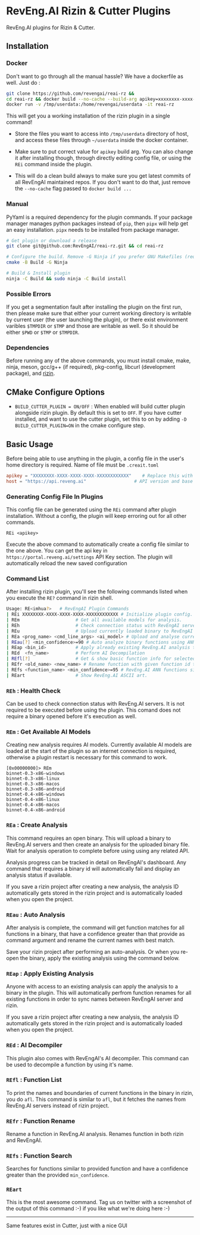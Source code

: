# RevEng.AI Rizin & Cutter Plugins

RevEng.AI plugins for Rizin & Cutter.

## Installation

### Docker

Don't want to go through all the manual hassle? We have a dockerfile as well.
Just do :

```bash
git clone https://github.com/revengai/reai-rz && 
cd reai-rz && docker build --no-cache --build-arg apikey=xxxxxxxx-xxxx-xxxx-xxxx-xxxxxxxxxxxx -t reai-rz . &&
docker run -v /tmp/userdata:/home/revengai/userdata -it reai-rz
```

This will get you a working installation of the rizin plugin in a single command!

- Store the files you want to access into `/tmp/userdata` directory of host,
  and access these files through `~/userdata` inside the docker container.

- Make sure to put correct value for `apikey` build arg. You can also change it after installing
  though, through directly editing config file, or using the `REi` command inside the plugin.

- This will do a clean build always to make sure you get latest commits of all RevEngAI maintained
  repos. If you don't want to do that, just remove the `--no-cache` flag passed to `docker build ...`

### Manual

PyYaml is a required dependency for the plugin commands. If your package manager manages
python packages instead of `pip`, then `pipx` will help get an easy installation.
`pipx` needs to be installed from package manager.

```sh
# Get plugin or download a release
git clone git@github.com:RevEngAI/reai-rz.git && cd reai-rz

# Configure the build. Remove -G Ninja if you prefer GNU Makefiles (requires make)
cmake -B Build -G Ninja

# Build & Install plugin
ninja -C Build && sudo ninja -C Build install
```

### Possible Errors

If you get a segmentation fault after installing the plugin on the first run,
then please make sure that either your current working directory is writable
by current user (the user launching the plugin), or there exist environment
varibles `$TMPDIR` or `$TMP` and those are writable as well.
So it should be either `$PWD` or `$TMP` or `$TMPDIR`. 

### Dependencies

Before running any of the above commands, you must install cmake, make, ninja, meson, gcc/g++ (if required), pkg-config, libcurl (development package), and [rizin](https://github.com/rizinorg/rizin?tab=readme-ov-file#how-to-build).

## CMake Configure Options

- `BUILD_CUTTER_PLUGIN = ON/OFF` : When enabled will build cutter plugin alongside rizin plugin. By default
this is set to `OFF`. If you have cutter installed, and want to use the cutter plugin, set this to on
by adding `-D BUILD_CUTTER_PLUGIN=ON` in the cmake configure step.

## Basic Usage

Before being able to use anything in the plugin, a config file in the user's home
directory is required. Name of file must be `.creait.toml`

```toml
apikey = "XXXXXXXX-XXXX-XXXX-XXXX-XXXXXXXXXXXX"    # Replace this with your own API key
host = "https://api.reveng.ai"                  # API version and base endpoint
```

### Generating Config File In Plugins

This config file can be generated using the `REi` command after plugin installation.
Without a config, the plugin will keep erroring out for all other commands.

`REi <apikey>`

Execute the above command to automatically create a config file similar to the one above.
You can get the api key in `https://portal.reveng.ai/settings` API Key section. The plugin
will automatically reload the new saved configuration

### Command List

After installing rizin plugin, you'll see the following commands listed when you execute the
`RE?` command in rizin shell.

```sh
Usage: RE<imhua?>   # RevEngAI Plugin Commands
| REi XXXXXXXX-XXXX-XXXX-XXXX-XXXXXXXXXXXX # Initialize plugin config.
| REm                     # Get all available models for analysis.
| REh                     # Check connection status with RevEngAI servers.
| REu                     # Upload currently loaded binary to RevEngAI servers.
| REa <prog_name> <cmd_line_args> <ai_model> # Upload and analyse currently loaded binary
| REau[?] <min_confidence>=90 # Auto analyze binary functions using ANN and perform batch rename.
| REap <bin_id>           # Apply already existing RevEng.AI analysis to this binary.
| REd  <fn_name>          # Perform AI Decompilation
| REfl[?]                 # Get & show basic function info for selected binary.
| REfr <old_name> <new_name> # Rename function with given function id to given name.
| REfs <function_name> <min_confidence>=95 # RevEng.AI ANN functions similarity search.
| REart                   # Show RevEng.AI ASCII art.
```

### `REh` : Health Check

Can be used to check connection status with RevEng.AI servers. It is not required to be executed
before using the plugin. This comand does not require a binary opened before it's execution as well.

### `REm` : Get Available AI Models

Creating new analysis requires AI models. Currently available AI models are loaded at the start of the
plugin so an internet connection is required, otherwise a plugin restart is necessary for this command to work.

```
[0x00000000]> REm
binnet-0.3-x86-windows
binnet-0.3-x86-linux
binnet-0.3-x86-macos
binnet-0.3-x86-android
binnet-0.4-x86-windows
binnet-0.4-x86-linux
binnet-0.4-x86-macos
binnet-0.4-x86-android
```

### `REa` : Create Analysis

This command requires an open binary. This will upload a binary to RevEng.AI servers and then
create an analysis for the uploaded binary file. Wait for analysis operation to complete before
using using any related API.

Analysis progress can be tracked in detail on RevEngAI's dashboard. Any command that requires
a binary id will automatically fail and display an analysis status if available.

If you save a rizin project after creating a new analysis, the analysis ID automatically gets
stored in the rizin project and is automatically loaded when you open the project.

### `REau` : Auto Analysis

After analysis is complete, the command will get function matches for all functions in a binary,
that have a confidence greater than that provide as command argument and rename the current names
with best match.

Save your rizin project after performing an auto-analysis. Or when you re-open the binary, apply
the existing analysis using the command below.

### `REap` : Apply Existing Analysis

Anyone with access to an existing analysis can apply the analysis to a binary in the plugin.
This will automatically perfrom function renames for all existing functions in order to
sync names between RevEngAI server and rizin.

If you save a rizin project after creating a new analysis, the analysis ID automatically gets
stored in the rizin project and is automatically loaded when you open the project.

### `REd` : AI Decompiler

This plugin also comes with RevEngAI's AI decompiler. This command can be used to decompile
a function by using it's name.

### `REfl` : Function List

To print the names and boundaries of current functions in the binary in rizin, you do `afl`.
This command is similar to `afl`, but it fetches the names from RevEng.AI servers instead of
rizin project.

### `REfr` : Function Rename

Rename a function in RevEng.AI analysis. Renames function in both rizin and RevEngAI.

### `REfs` : Function Search

Searches for functions similar to provided function and have a confidence greater than
the provided `min_confidence`.

### `REart`

This is the most awesome command. Tag us on twitter with a screenshot of the output of this command :-)
if you like what we're doing here :-)

---

Same features exist in Cutter, just with a nice GUI
